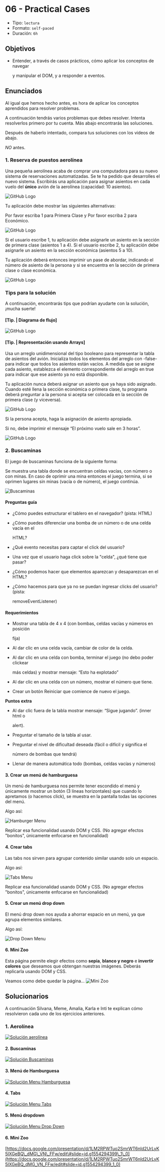 # 06 - Practical Cases

* Tipo: `lectura`
* Formato: `self-paced`
* Duración: `6h`

## Objetivos

* Entender, a través de casos prácticos, cómo aplicar los conceptos de navegar

  y manipular el DOM, y a responder a eventos.

## Enunciados

Al igual que hemos hecho antes, es hora de aplicar los conceptos aprendidos para resolver problemas.

A continuación tendrás varios problemas que debes resolver. Intenta resolverlos primero por tu cuenta. Más abajo encontrarás las soluciones.

Después de haberlo intentado, compara tus soluciones con los videos de abajo.

_NO_ antes.

### 1. Reserva de puestos aerolínea

Una pequeña aerolínea acaba de comprar una computadora para su nuevo sistema de reservaciones automatizadas. Se te ha pedido que desarrolles el nuevo sistema. Escribirás una aplicación para asignar asientos en cada vuelo del **único** avión de la aerolínea \(capacidad: 10 asientos\).

![GitHub Logo](https://image.ibb.co/eMz26v/avion_2.jpg)

Tu aplicación debe mostrar las siguientes alternativas:

Por favor escriba 1 para Primera Clase y Por favor escriba 2 para Económico.

![GitHub Logo](https://image.ibb.co/mh9PKF/avion_3.jpg)

Si el usuario escribe 1, tu aplicación debe asignarle un asiento en la sección de primera clase \(asientos 1 a 4\). Si el usuario escribe 2, tu aplicación debe asignarle un asiento en la sección económica \(asientos 5 a 10\).

Tu aplicación deberá entonces imprimir un pase de abordar, indicando el número de asiento de la persona y si se encuentra en la sección de primera clase o clase económica.

![GitHub Logo](https://image.ibb.co/d8gtDa/avion_4.jpg)

### Tips para la solución

A continuación, encontrarás tips que podrían ayudarte con la solución, ¡mucha suerte!

#### \[Tip. \| Diagrama de flujo\]

![GitHub Logo](https://image.ibb.co/bQ86Ya/untitled_8.jpg)

#### \[Tip. \| Representación usando Arrays\]

Usa un arreglo unidimensional del tipo booleano para representar la tabla de asientos del avión. Inicializa todos los elementos del arreglo con -false- para indicar que todos los asientos están vacíos. A medida que se asigne cada asiento, establezca el elemento correspondiente del arreglo en true para indicar que ese asiento ya no está disponible.

Tu aplicación nunca deberá asignar un asiento que ya haya sido asignado. Cuando esté llena la sección económica o primera clase, tu programa deberá preguntar a la persona si acepta ser colocada en la sección de primera clase \(y viceversa\).

![GitHub Logo](https://image.ibb.co/nH4rzF/avion_6.jpg)

Si la persona acepta, haga la asignación de asiento apropiada.

Si no, debe imprimir el mensaje “El próximo vuelo sale en 3 horas”.

![GitHub Logo](https://image.ibb.co/d2Hpmv/avion_7.jpg)

### 2. Buscaminas

El juego de buscaminas funciona de la siguiente forma:

Se muestra una tabla donde se encuentran celdas vacías, con número o con minas. En caso de oprimir una mina entonces el juego termina, si se oprimen lugares sin minas \(vacía o de número\), el juego continúa.

![Buscaminas](https://lh4.googleusercontent.com/c4jnMEV2CirXxh8CRzP1y6_VSqfPOLNQnTGyv2uKyPzEMfa42ztBClyMCigW7K3dJqNWacIJDjaj-kfVDFWtQbHySxNhSSRBPVnf2Q2SbHK3MUkWD0WMpsVyXeUAfrI11ya9heW5lng)

#### Preguntas guía

* ¿Cómo puedes estructurar el tablero en el navegador? \(pista: HTML\)
* ¿Cómo puedes diferenciar una bomba de un número o de una celda vacía en el

  HTML?

* ¿Qué evento necesitas para captar el click del usuario?
* Una vez que el usuario haga click sobre la "celda", ¿qué tiene que pasar?
* ¿Cómo podemos hacer que elementos aparezcan y desaparezcan en el HTML?
* ¿Cómo hacemos para que ya no se puedan ingresar clicks del usuario? \(pista:

  removeEventListener\)

#### Requerimientos

* Mostrar una tabla de 4 x 4 \(con bombas, celdas vacías y números en posición

  fija\)

* Al dar clic en una celda vacía, cambiar de color de la celda.
* Al dar clic en una celda con bomba, terminar el juego \(no debo poder clickear

  más celdas\) y mostrar mensaje: “Esto ha explotado”

* Al dar clic en una celda con un número, mostrar el número que tiene.
* Crear un botón Reiniciar que comience de nuevo el juego.

**Puntos extra**

* Al dar clic fuera de la tabla mostrar mensaje: “Sigue jugando”. \(inner html o

  alert\).

* Preguntar el tamaño de la tabla al usar.
* Preguntar el nivel de dificultad deseada \(fácil o difícil y significa el

  número de bombas que tendrá\)

* Llenar de manera automática todo \(bombas, celdas vacías y números\)

#### 3. Crear un menú de hamburguesa

Un menú de hamburguesa nos permite tener escondido el menú y únicamente mostrar un botón \(3 líneas horizontales\) que cuando lo apretamos \(o hacemos click\), se muestra en la pantalla todas las opciones del menú.

Algo así:

![Hamburger Menu](http://i.imgur.com/JKJ8V9v.gif)

Replicar esa funcionalidad usando DOM y CSS. \(No agregar efectos "bonitos", únicamente enfocarse en funcionalidad\)

#### 4. Crear tabs

Las tabs nos sirven para agrupar contenido similar usando solo un espacio.

Algo así:

![Tabs Menu](https://diypm8fk7dlz0.cloudfront.net/support/wp-content/uploads/2014/06/simulate-tabs.gif)

Replicar esa funcionalidad usando DOM y CSS. \(No agregar efectos "bonitos", únicamente enfocarse en funcionalidad\)

#### 5. Crear un menú drop down

El menú drop down nos ayuda a ahorrar espacio en un menú, ya que agrupa elementos similares.

Algo así:

![Drop Down Menu](https://cdn.codemyui.com/wp-content/uploads/2016/06/jQuery-Dropdown-Navigation-Menu.gif)

#### 6. Mini Zoo

Esta página permite elegir efectos como **sepia**, **blanco y negro** e **invertir colores** que deseamos que obtengan nuestras imágenes. Deberás replicarla usando DOM y CSS.

Veamos como debe quedar la página... ![Mini Zoo](https://fotos.subefotos.com/33a270779462a9ffe98ae8c2b528087co.gif)

## Solucionarios

A continuación Silvana, Meme, Amalia, Karla e Inti te explican cómo resolvieron cada uno de los ejercicios anteriores.

### 1. Aerolínea

[![Soluci&#xF3;n aerol&#xED;nea](https://img.youtube.com/vi/ov2pYXulNvc/0.jpg)](https://www.youtube.com/watch?v=ov2pYXulNvc)

#### 2. Buscaminas

[![Soluci&#xF3;n Buscaminas](https://img.youtube.com/vi/ZtnY3ojz91k/0.jpg)](https://www.youtube.com/watch?v=ZtnY3ojz91k)

#### 3. Menú de Hamburguesa

[![Soluci&#xF3;n Menu Hamburguesa](https://img.youtube.com/vi/ej2MVZpPaoM/0.jpg)](https://www.youtube.com/watch?v=ej2MVZpPaoM)

#### 4. Tabs

[![Soluci&#xF3;n Menu Tabs](https://img.youtube.com/vi/nEKbaKIat1g/0.jpg)](https://www.youtube.com/watch?v=nEKbaKIat1g)

#### 5. Menú dropdown

[![Soluci&#xF3;n Menu Drop Down](https://img.youtube.com/vi/yV7L6r6D464/0.jpg)](https://www.youtube.com/watch?v=yV7L6r6D464)

#### 6. Mini Zoo

[https://docs.google.com/presentation/d/1LM2RPWTuo2SmrWT6nId2UrLyK5IXGeBQ\_dMG\_VN\_FFw/edit\#slide=id.g1554294399\_1\_0](https://docs.google.com/presentation/d/1LM2RPWTuo2SmrWT6nId2UrLyK5IXGeBQ_dMG_VN_FFw/edit#slide=id.g1554294399_1_0)

